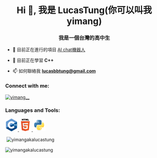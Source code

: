 <h1 align="center">Hi 👋, 我是 LucasTung(你可以叫我yimang)</h1>
<h3 align="center">我是一個台灣的高中生</h3>

- 🔭 目前正在進行的項目 [AI chat機器人](https://github.com/YimangakaLucasTung/discord-gemini-chat-bot)

- 🌱 目前正在學習 **C++**

- 📫 如何聯絡我 **lucasbbtung@gmail.com**

<h3 align="left">Connect with me:</h3>
<p align="left">
<a href="https://instagram.com/yimang__" target="blank"><img align="center" src="https://raw.githubusercontent.com/rahuldkjain/github-profile-readme-generator/master/src/images/icons/Social/instagram.svg" alt="yimang__" height="30" width="40" /></a>
</p>

<h3 align="left">Languages and Tools:</h3>
<p align="left"> <a href="https://www.w3schools.com/cpp/" target="_blank" rel="noreferrer"> <img src="https://raw.githubusercontent.com/devicons/devicon/master/icons/cplusplus/cplusplus-original.svg" alt="cplusplus" width="40" height="40"/> </a> <a href="https://www.w3.org/html/" target="_blank" rel="noreferrer"> <img src="https://raw.githubusercontent.com/devicons/devicon/master/icons/html5/html5-original-wordmark.svg" alt="html5" width="40" height="40"/> </a> <a href="https://www.python.org" target="_blank" rel="noreferrer"> <img src="https://raw.githubusercontent.com/devicons/devicon/master/icons/python/python-original.svg" alt="python" width="40" height="40"/> </a> </p>

<p>&nbsp;<img align="center" src="https://github-readme-stats.vercel.app/api?username=yimangakalucastung&show_icons=true&locale=en" alt="yimangakalucastung" /></p>

<p><img align="center" src="https://github-readme-streak-stats.herokuapp.com/?user=yimangakalucastung&" alt="yimangakalucastung" /></p>

